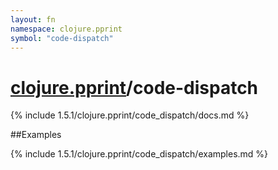 ```yaml
---
layout: fn
namespace: clojure.pprint
symbol: "code-dispatch"
---
```


# [clojure.pprint](../)/code-dispatch

{% include 1.5.1/clojure.pprint/code_dispatch/docs.md %}

##Examples

{% include 1.5.1/clojure.pprint/code_dispatch/examples.md %}

